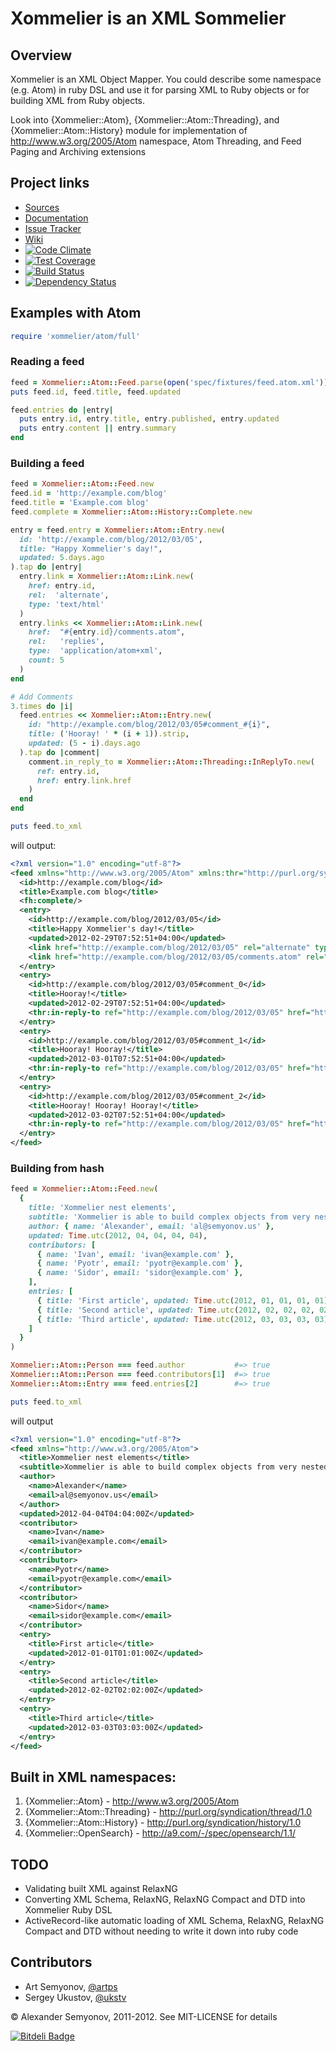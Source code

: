 # Xommelier is an XML Sommelier

## Overview

Xommelier is an XML Object Mapper. You could describe some namespace (e.g. Atom) in ruby DSL and use it for parsing XML to Ruby objects or for building XML from Ruby objects.

Look into {Xommelier::Atom}, {Xommelier::Atom::Threading}, and {Xommelier::Atom::History} module for implementation of http://www.w3.org/2005/Atom namespace, Atom Threading, and Feed Paging and Archiving extensions

## Project links

* [Sources](https://github.com/alsemyonov/xommelier)
* [Documentation](http://rubydoc.info/gems/xommelier)
* [Issue Tracker](https://github.com/alsemyonov/xommelier/issues)
* [Wiki](https://github.com/alsemyonov/xommelier/wiki)
* [![Code Climate](https://codeclimate.com/github/alsemyonov/xommelier/badges/gpa.svg)](https://codeclimate.com/github/alsemyonov/xommelier)
* [![Test Coverage](https://codeclimate.com/github/alsemyonov/xommelier/badges/coverage.svg)](https://codeclimate.com/github/alsemyonov/xommelier/coverage)
* [![Build Status](https://travis-ci.org/alsemyonov/xommelier.png?branch=master)](http://travis-ci.org/alsemyonov/xommelier)
* [![Dependency Status](https://gemnasium.com/alsemyonov/xommelier.png)](https://gemnasium.com/alsemyonov/xommelier)

## Examples with Atom

```ruby
require 'xommelier/atom/full'
```

### Reading a feed

```ruby
feed = Xommelier::Atom::Feed.parse(open('spec/fixtures/feed.atom.xml'))
puts feed.id, feed.title, feed.updated

feed.entries do |entry|
  puts entry.id, entry.title, entry.published, entry.updated
  puts entry.content || entry.summary
end
```

### Building a feed

```ruby
feed = Xommelier::Atom::Feed.new
feed.id = 'http://example.com/blog'
feed.title = 'Example.com blog'
feed.complete = Xommelier::Atom::History::Complete.new

entry = feed.entry = Xommelier::Atom::Entry.new(
  id: 'http://example.com/blog/2012/03/05',
  title: "Happy Xommelier's day!",
  updated: 5.days.ago
).tap do |entry|
  entry.link = Xommelier::Atom::Link.new(
    href: entry.id,
    rel:  'alternate',
    type: 'text/html'
  )
  entry.links << Xommelier::Atom::Link.new(
    href:  "#{entry.id}/comments.atom",
    rel:   'replies',
    type:  'application/atom+xml',
    count: 5
  )
end

# Add Comments
3.times do |i|
  feed.entries << Xommelier::Atom::Entry.new(
    id: "http://example.com/blog/2012/03/05#comment_#{i}",
    title: ('Hooray! ' * (i + 1)).strip,
    updated: (5 - i).days.ago
  ).tap do |comment|
    comment.in_reply_to = Xommelier::Atom::Threading::InReplyTo.new(
      ref: entry.id,
      href: entry.link.href
    )
  end
end

puts feed.to_xml
```

will output:

```xml
<?xml version="1.0" encoding="utf-8"?>
<feed xmlns="http://www.w3.org/2005/Atom" xmlns:thr="http://purl.org/syndication/thread/1.0" xmlns:fh="http://purl.org/syndication/history/1.0">
  <id>http://example.com/blog</id>
  <title>Example.com blog</title>
  <fh:complete/>
  <entry>
    <id>http://example.com/blog/2012/03/05</id>
    <title>Happy Xommelier's day!</title>
    <updated>2012-02-29T07:52:51+04:00</updated>
    <link href="http://example.com/blog/2012/03/05" rel="alternate" type="text/html"/>
    <link href="http://example.com/blog/2012/03/05/comments.atom" rel="replies" type="application/atom+xml" thr:count="5"/>
  </entry>
  <entry>
    <id>http://example.com/blog/2012/03/05#comment_0</id>
    <title>Hooray!</title>
    <updated>2012-02-29T07:52:51+04:00</updated>
    <thr:in-reply-to ref="http://example.com/blog/2012/03/05" href="http://example.com/blog/2012/03/05"/>
  </entry>
  <entry>
    <id>http://example.com/blog/2012/03/05#comment_1</id>
    <title>Hooray! Hooray!</title>
    <updated>2012-03-01T07:52:51+04:00</updated>
    <thr:in-reply-to ref="http://example.com/blog/2012/03/05" href="http://example.com/blog/2012/03/05"/>
  </entry>
  <entry>
    <id>http://example.com/blog/2012/03/05#comment_2</id>
    <title>Hooray! Hooray! Hooray!</title>
    <updated>2012-03-02T07:52:51+04:00</updated>
    <thr:in-reply-to ref="http://example.com/blog/2012/03/05" href="http://example.com/blog/2012/03/05"/>
  </entry>
</feed>
```

### Building from hash

```ruby
feed = Xommelier::Atom::Feed.new(
  {
    title: 'Xommelier nest elements',
    subtitle: 'Xommelier is able to build complex objects from very nested hash',
    author: { name: 'Alexander', email: 'al@semyonov.us' },
    updated: Time.utc(2012, 04, 04, 04, 04),
    contributors: [
      { name: 'Ivan', email: 'ivan@example.com' },
      { name: 'Pyotr', email: 'pyotr@example.com' },
      { name: 'Sidor', email: 'sidor@example.com' },
    ],
    entries: [
      { title: 'First article', updated: Time.utc(2012, 01, 01, 01, 01) },
      { title: 'Second article', updated: Time.utc(2012, 02, 02, 02, 02) },
      { title: 'Third article', updated: Time.utc(2012, 03, 03, 03, 03) },
    ]
  }
)

Xommelier::Atom::Person === feed.author           #=> true
Xommelier::Atom::Person === feed.contributors[1]  #=> true
Xommelier::Atom::Entry === feed.entries[2]        #=> true

puts feed.to_xml
```

will output

```xml
<?xml version="1.0" encoding="utf-8"?>
<feed xmlns="http://www.w3.org/2005/Atom">
  <title>Xommelier nest elements</title>
  <subtitle>Xommelier is able to build complex objects from very nested hash</subtitle>
  <author>
    <name>Alexander</name>
    <email>al@semyonov.us</email>
  </author>
  <updated>2012-04-04T04:04:00Z</updated>
  <contributor>
    <name>Ivan</name>
    <email>ivan@example.com</email>
  </contributor>
  <contributor>
    <name>Pyotr</name>
    <email>pyotr@example.com</email>
  </contributor>
  <contributor>
    <name>Sidor</name>
    <email>sidor@example.com</email>
  </contributor>
  <entry>
    <title>First article</title>
    <updated>2012-01-01T01:01:00Z</updated>
  </entry>
  <entry>
    <title>Second article</title>
    <updated>2012-02-02T02:02:00Z</updated>
  </entry>
  <entry>
    <title>Third article</title>
    <updated>2012-03-03T03:03:00Z</updated>
  </entry>
</feed>
```

## Built in XML namespaces:

1. {Xommelier::Atom} - http://www.w3.org/2005/Atom
2. {Xommelier::Atom::Threading} - http://purl.org/syndication/thread/1.0
3. {Xommelier::Atom::History} - http://purl.org/syndication/history/1.0
4. {Xommelier::OpenSearch} - http://a9.com/-/spec/opensearch/1.1/

## TODO

* Validating built XML against RelaxNG
* Converting XML Schema, RelaxNG, RelaxNG Compact and DTD into Xommelier Ruby DSL
* ActiveRecord-like automatic loading of XML Schema, RelaxNG, RelaxNG Compact and DTD without needing to write it down into ruby code

## Contributors

* Art Semyonov, [@artps](https://github.com/artps)
* Sergey Ukustov, [@ukstv](https://github.com/ukstv)

© Alexander Semyonov, 2011-2012. See MIT-LICENSE for details


[![Bitdeli Badge](https://d2weczhvl823v0.cloudfront.net/alsemyonov/xommelier/trend.png)](https://bitdeli.com/free "Bitdeli Badge")

